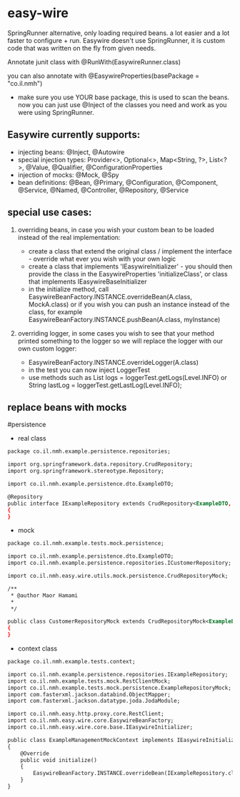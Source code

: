 # easy-wire
SpringRunner alternative, only loading required beans. a lot easier and a lot faster to configure + run.
Easywire doesn't use SpringRunner, it is custom code that was written on the fly from given needs.

Annotate junit class with 
@RunWith(EasywireRunner.class)

you can also annotate with 
@EasywireProperties(basePackage = "co.il.nmh")

- make sure you use YOUR base package, this is used to scan the beans.
now you can just use @Inject of the classes you need and work as you were using SpringRunner.

Easywire currently supports:
-------------------
- injecting beans: @Inject, @Autowire
- special injection types: Provider<>, Optional<>, Map<String, ?>, List<?>, @Value, @Qualifier, @ConfigurationProperties
- injection of mocks: @Mock, @Spy
- bean definitions: @Bean, @Primary, @Configuration, @Component, @Service, @Named, @Controller, @Repository, @Service

special use cases:
-------------------
1. overriding beans, in case you wish your custom bean to be loaded instead of the real implementation:
	- create a class that extend the original class / implement the interface - override what ever you wish with your own logic
	- create a class that implements 'IEasywireInitializer' - you should then provide the class in the EasywireProperties 'initializeClass', or class that implements IEasywireBaseInitializer
	- in the initialize method, call EasywireBeanFactory.INSTANCE.overrideBean(A.class, MockA.class) or if you wish you can push an instance instead of the class, for example EasywireBeanFactory.INSTANCE.pushBean(A.class, myInstance)

2. overriding logger, in some cases you wish to see that your method printed something to the logger so we will replace the logger with our own custom logger:
	- EasywireBeanFactory.INSTANCE.overrideLogger(A.class)
	- in the test you can now inject LoggerTest
	- use methods such as List<String> logs = loggerTest.getLogs(Level.INFO) or String lastLog = loggerTest.getLastLog(Level.INFO);

replace beans with mocks
-------------------------
#persistence

- real class
```xml
package co.il.nmh.example.persistence.repositories;

import org.springframework.data.repository.CrudRepository;
import org.springframework.stereotype.Repository;

import co.il.nmh.example.persistence.dto.ExampleDTO;

@Repository
public interface IExampleRepository extends CrudRepository<ExampleDTO, String>
{
}
```

- mock
```xml
package co.il.nmh.example.tests.mock.persistence;

import co.il.nmh.example.persistence.dto.ExampleDTO;
import co.il.nmh.example.persistence.repositories.ICustomerRepository;

import co.il.nmh.easy.wire.utils.mock.persistence.CrudRepositoryMock;

/**
 * @author Maor Hamami
 *
 */

public class CustomerRepositoryMock extends CrudRepositoryMock<ExampleDTO, String> implements IExampleRepository
{
}
```
- context class
```xml
package co.il.nmh.example.tests.context;

import co.il.nmh.example.persistence.repositories.IExampleRepository;
import co.il.nmh.example.tests.mock.RestClientMock;
import co.il.nmh.example.tests.mock.persistence.ExampleRepositoryMock;
import com.fasterxml.jackson.databind.ObjectMapper;
import com.fasterxml.jackson.datatype.joda.JodaModule;

import co.il.nmh.easy.http.proxy.core.RestClient;
import co.il.nmh.easy.wire.core.EasywireBeanFactory;
import co.il.nmh.easy.wire.core.base.IEasywireInitializer;

public class ExampleManagementMockContext implements IEasywireInitializer
{
	@Override
	public void initialize()
	{
		EasywireBeanFactory.INSTANCE.overrideBean(IExampleRepository.class, ExampleRepositoryMock.class);
	}
}
```
